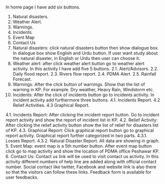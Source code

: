 In home page I have add six buttons.
1. Natural disasters.
2. Weather Alert.
3. Warnings.
4. Incidents.
5. Event Map
6. Contact Us
1.	Natural disasters: click natural disasters button then show dialogue box. In dialogue box show English and Urdu button. If user want study about the natural disaster, in English or Urdu then user can choose it.
2.	Weather alert: after click weather alert button go to weather alert activity. In this activity I have add five 5 buttons.
2.1. Alert/Advisors.
2.2. Daily flood report.
2.3. Rivers flow report.
2.4.  PDMA Alert.
2.5. Rainfall Forecast.
3.	Warnings: After the click button of warnings. Show that the list of warning in KP. For example. Dry weather, Heavy Rain, Windstorm etc.
4.	Incidents: After the click of incidents button go to incidents activity. In incident activity add furthermore three buttons. 
4.1. Incidents Report.
4.2 Relief Activities. 
4.3 Graphical Report.

4.1. Incidents Report: After clicking the incident report button. Go to incident report activity and show the report of incident list in KP.
4.2. Relief Activity: After clicking the relief activity button show the list of relief for disasters list of KP.
4.3. Graphical Report: Click graphical report button go to graphical report activity. Graphical report further categorized in two parts. 
4.3.1. Losses Report.
4.3.2. Natural Disaster Report.
All data are showing in graph.
5.	Event Map: event map is a 5th number button. After event map button click go to map activity and show the location of PDMA office Peshawar KP.
6.	Contact Us: Contact us link will be used to visit contact us activity. In this activity different numbers of help line are added along with official contact number. Social contact like twitter, Facebook and website link is also there so that the visitors can follow these links. 
Feedback form is available for user feedbacks.
